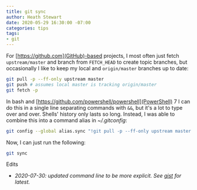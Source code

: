 ```yaml
---
title: git sync
author: Heath Stewart
date: 2020-05-29 16:30:00 -07:00
categories: tips
tags:
- git
---
```


For [https://github.com](GitHub)-based projects, I most often just fetch `upstream/master` and branch from `FETCH_HEAD` to create topic branches, but occasionally I like to keep my local and `origin/master` branches up to date:

```bash
git pull -p --ff-only upstream master
git push # assumes local master is tracking origin/master
git fetch -p
```

In bash and [https://github.com/powershell/powershell](PowerShell) 7 I can do this in a single line separating commands with `&&`, but it's a lot to type over and over. Shells' history only lasts so long. Instead, I was able to combine this into a command alias in *~/.gitconfig*:

```bash
git config --global alias.sync "!git pull -p --ff-only upstream master && git push origin master && git fetch -p origin"
```

Now, I can just run the following:

```bash
git sync
```

Edits
* *2020-07-30: updated command line to be more explicit. See [gist](https://gist.github.com/heaths/b7911e6cb7c683de963ae272c1193d07) for latest.*
